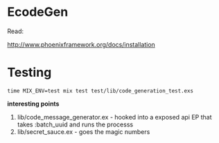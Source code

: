 # EcodeGen

Read:

http://www.phoenixframework.org/docs/installation


Testing
=======

```
time MIX_ENV=test mix test test/lib/code_generation_test.exs
```

**interesting points**

1. lib/code_message_generator.ex - hooked into a exposed api EP that takes :batch_uuid and runs the processs
2. lib/secret_sauce.ex - goes the magic numbers
